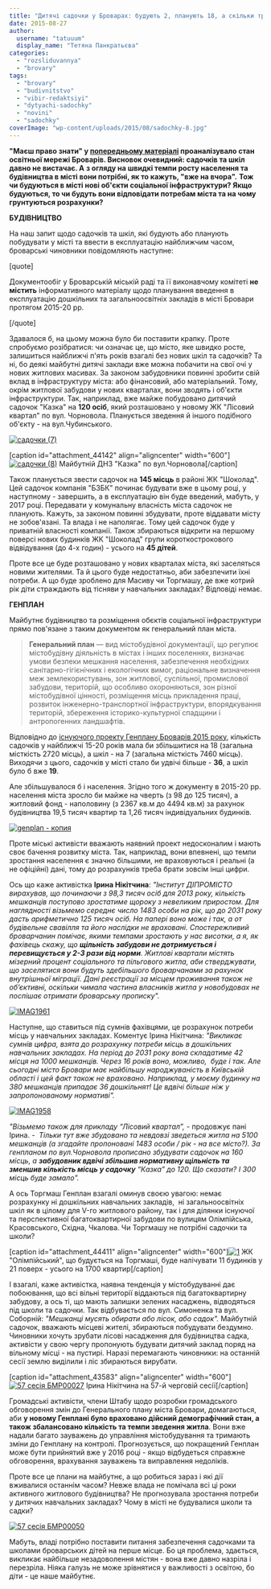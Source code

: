 ```yaml
---
title: "Дитячі садочки у Броварах: будують 2, планують 18, а скільки треба насправді?"
date: 2015-08-27
author: 
  username: "tatuuum"
  display_name: "Тетяна Панкратьєва"
categories: 
  - "rozsliduvannya"
  - "brovary"
tags: 
  - "brovary"
  - "budivnitstvo"
  - "vibir-redaktsiyi"
  - "dytyachi-sadochky"
  - "novini"
  - "sadochky"
coverImage: "wp-content/uploads/2015/08/sadochky-8.jpg"
---
```


**"Маєш право знати" у [попередньому матеріалі](https://mpz.brovary.org/brovarska-osvita-v-tsyfrah-tretyna-ditej-u-sadochkah-ponadnormovi-shkolyariv-masovo-perevodyat-na-drugu-zminu/) проаналізувало стан освітньої мережі Броварів. Висновок очевидний: садочків та шкіл давно не вистачає. А** **з огляду на швидкі темпи росту населення та будівництва в місті вони потрібні, як то кажуть, "вже на вчора".** **Тож чи будуються в місті нові об'єкти соціальної інфраструктури? Якщо будуються, то чи будуть вони відповідати потребам міста та на чому грунтуються розрахунки?**

**БУДІВНИЦТВО**

На наш запит щодо садочків та шкіл, які будують або планують побудувати у місті та ввести в експлуатацію найближчим часом, броварські чиновники повідомляють наступне:

\[quote\]

Документообіг у Броварській міській раді та її виконавчому комітеті **не містить** інформативного матеріалу щодо планування введення в експлуатацію дошкільних та загальноосвітніх закладів в місті Бровари протягом 2015-20 рр.

\[/quote\]

Здавалося б, на цьому можна було би поставити крапку. Проте спробуємо розібратися: чи означає це, що місто, яке швидко росте, залишиться найближчі п'ять років взагалі без нових шкіл та садочків? Та ні, бо деякі майбутні дитячі заклади вже можна побачити на свої очі у нових житлових масивах. За законом забудовники повинні зробити свій вклад в інфраструктуру міста: або фінансовий, або матеріальний. Тому, окрім житлової забудови у нових кварталах, вони зводять і об'єкти інфраструктури. Так, наприклад, вже майже побудовано дитячий садочок "Казка" на **120 осіб**, який розташовано у новому ЖК "Лісовий квартал" по вул. Чорновола. Планується зведення й іншого подібного об'єкту - на вул.Чубинського.

[![садочки (7)](https://mpz.brovary.org/wp-content/uploads/2015/08/sadochky-7.jpg)](https://mpz.brovary.org/wp-content/uploads/2015/08/sadochky-7.jpg)

\[caption id="attachment\_44142" align="aligncenter" width="600"\][![садочки (8)](https://mpz.brovary.org/wp-content/uploads/2015/08/sadochky-8.jpg)](https://mpz.brovary.org/wp-content/uploads/2015/08/sadochky-8.jpg) Майбутній ДНЗ "Казка" по вул.Чорновола\[/caption\]

Також планується звести садочок на **145 місць** в районі ЖК "Шоколад". Цей садочок компанія "БЗБК" починає будувати вже в цьому році, у наступному - завершить, а в експлуатацію він буде введений, мабуть, у 2017 році. Передавати у комунальну власність міста садочок не планують. Кажуть, за законом повинні збудувати, проте віддавати місту не зобов'язані. Та влада і не наполягає. Тому цей садочок буде у приватній власності компанії. Також збираються відкрити на першому поверсі нових будинків ЖК "Шоколад" групи короткострокового відвідування (до 4-х годин) - усього на **45 дітей**.

Проте все це буде розташовано у нових кварталах міста, які заселяться новими жителями. Та й цього буде недостатньо, аби забезпечити їхні потреби. А що буде зроблено для Масиву чи Торгмашу, де вже котрий рік діти страждають від тісняви у навчальних закладах? Відповіді немає.

**ГЕНПЛАН**

Майбутнє будівництво та розміщення обєктів соціальної інфраструктури прямо пов'язане з таким документом як генеральний план міста.

> **Генеральний план** — вид містобудівної документації, що регулює містобудівну діяльність в містах і інших поселеннях, визначає умови безпеки мешкання населення, забезпечення необхідних санітарно-гігієнічних і екологічних вимог, раціональне визначення меж землекористувань, зон житлової, суспільної, промислової забудови, територій, що особливо охороняються, зон різної містобудівної цінності, розміщення місць прикладення праці, розвиток інженерно-транспортної інфраструктури, впорядкування територій, збереження історико-культурної спадщини і антропогенних ландшафтів.

Відповідно до [існуючого проекту Генплану Броварів 2015 року](http://genplan.brovary.org/proekt-henplanu-2015), кількість садочків у найближчі 15-20 років мала би збільшитися на 18 (загальна місткість 2720 місць), а шкіл - на 7 (загальна місткість 7460 місць). Виходячи з цього, садочків у місті стало би удвічі більше - **36**, а шкіл було б вже **19**.

Але збільшувалося б і населення. Згідно того ж документу в 2015-20 рр. населення міста зросло би майже на чверть (з 98 до 125 тисяч), а житловий фонд - наполовину (з 2367 кв.м до 4494 кв.м) за рахунок будівництва 19,5 тисяч квартир та 1,26 тисяч індивідуальних будинків.

[![genplan - копия](https://mpz.brovary.org/wp-content/uploads/2015/08/genplan-kopyya.jpg)](https://mpz.brovary.org/wp-content/uploads/2015/08/genplan-kopyya.jpg)

Проте міські активісти вважають наявний проект недосконалим і мають своє бачення розвитку міста. Так, наприклад, вони впевнені, що темпи зростання населення є значно більшими, не враховуються і реальні (а не офіційні) дані, тому до розрахунків треба брати зовсім інші цифри.

Ось що каже активістка **Ірина Нікітчина**: _"Інститут ДІПРОМІСТО вирахував, що починаючи з 98,3 тисяч осіб для 2013 року, кількість мешканців поступово зростатиме щороку з невеликим приростом. Для наглядності візьмемо середнє число 1483 особи на рік, що до 2031 року дасть арифметично 125 тисяч осіб. На папері воно може і так, а от будівельне свавілля та його наслідки не враховані. Спостережливий броварчанин помічає, якими темпами зростають у нас висотки, а я, як фахівець скажу, що **щільність забудови не дотримується і перевищується у 2-3 рази від норми**. Житлові квартали містять мізерний процент соціального та пільгового житла, аби стверджувати, що заселятися вони будуть здебільшого броварчанами за рахунок внутрішньої міграції. Дані реєстрації за місцем проживання також не об’єктивні, оскільки чимала частина власників житла у новобудовах не поспішає отримати броварську прописку"._

[![IMAG1961](https://mpz.brovary.org/wp-content/uploads/2015/08/IMAG1961.jpg)](https://mpz.brovary.org/wp-content/uploads/2015/08/IMAG1961.jpg)

Наступне, що ставиться під сумнів фахівцями, це розрахунок потреби місць у навчальних закладах. Коментує Ірина Нікітчина: _"Викликає сумнів цифра, взята до розрахунку потреби місць в дошкільних навчальних закладах. На період до 2031 року вона складатиме 42 місця на 1000 мешканців. Через 16 років воно, можливо,  буде і так. Але сьогодні місто Бровари має найбільшу народжуваність в Київській області і цей факт також не враховано. Наприклад, у моєму будинку на 380 мешканців припадає 36 дошкільнят! Це вдвічі більше ніж у запропонованому нормативі"._

[![IMAG1958](https://mpz.brovary.org/wp-content/uploads/2015/08/IMAG1958.jpg)](https://mpz.brovary.org/wp-content/uploads/2015/08/IMAG1958.jpg)

_"Візьмемо також для прикладу “Лісовий квартал”, -_ продовжує пані Ірина. _-  Тільки тут вже збудовано та невдовзі зведеться житла на 5100 мешканців (а згадайте пропоновані 1483 особи / рік - на все місто?). За генпланом по вул.Чорновола прописано збудувати садочок на 160 місць, а **забудовник вдвічі збільшив нормативну щільність та зменшив кількість місць у садочку** “Казка” до 120. Що сказати? І 300 місць буде замало"._

А ось Торгмаш Генплан взагалі оминув своєю увагою: немає розрахунку ні дошкільних навчальних закладів,  ні загальноосвітніх  шкіл як в цілому для V-го житлового району, так і для ділянки існуючої та перспективної багатоквартирної забудови по вулицям Олімпійська, Красовського, Східна, Чкалова. Чи Торгмашу не потрібні садочки та школи?

\[caption id="attachment\_44411" align="aligncenter" width="600"\][![1](https://mpz.brovary.org/wp-content/uploads/2015/08/15.jpg)](https://mpz.brovary.org/wp-content/uploads/2015/08/15.jpg) ЖК "Олімпійський", що будується на Торгмаші, буде налічувати 11 будинків у 21 поверх - усього на 1700 квартир\[/caption\]

І взагалі, каже активістка, наявна тенденція у містобудуванні дає побоювання, що всі вільні території віддаються під багатоквартирну забудову, а ось ті, що мають залишки зелених насаджень, відводяться під школи та садочки. Так відбувається по вул. Симоненка та вул. Соборній: _"Мешканці мусять обирати або лісок, або садок"._ Майбутній садочок, вважають місцеві жителі, збираються побудувати бездумно. Чиновники хочуть зрубати лісові насадження для будівництва садка, активісти у свою чергу пропонують будувати дитячий заклад поряд на вільному місці - на пустирі. Наразі перемагають чиновники: на останній сесії землю виділили і ліс збираються вирубати.

\[caption id="attachment\_43583" align="aligncenter" width="600"\][![57 сесія БМР00027](https://mpz.brovary.org/wp-content/uploads/2015/08/57-sesiya-BMR00027.jpg)](https://mpz.brovary.org/wp-content/uploads/2015/08/57-sesiya-BMR00027.jpg) Ірина Нікітчина на 57-й черговій сесії\[/caption\]

Громадські активісти, члени Штабу щодо розробки громадського обговорення змін до Генерального плану міста Бровари, домагаються, аби **у новому Генплані було враховано дійсний демографічний стан, а також збалансовано кількість та темпи зведення житла**. Вони вже надали багато зауважень до управління містобудування та тримають зміни до Генплану на контролі. Прогнозується, що покращений Генплан може бути прийнятий вже у 2016 році - якщо відбудеться справжне обговорення, врахування зауважень та виправлення недоліків.

Проте все це плани на майбутнє, а що робиться зараз і які дії вживалися останнім часом? Невже влада не помічала всі ці роки активного житлового будівництва? Не прогнозувала зростання потреби у дитячих навчальних закладах? Чому в місті не будувалися школи та садки?

[![57 сесія БМР00050](https://mpz.brovary.org/wp-content/uploads/2015/08/57-sesiya-BMR00050.jpg)](https://mpz.brovary.org/wp-content/uploads/2015/08/57-sesiya-BMR00050.jpg)

Мабуть, владі потрібно поставити питання забезпечення садочками та школами броварських дітей на перше місце. Бо ця проблема, здається, викликає найбільше незадоволення містян - вона вже давно назріла і перезріла. Ніяка галузь не може зрівнятися у важливості з освітою, бо діти - це наше майбутнє.
